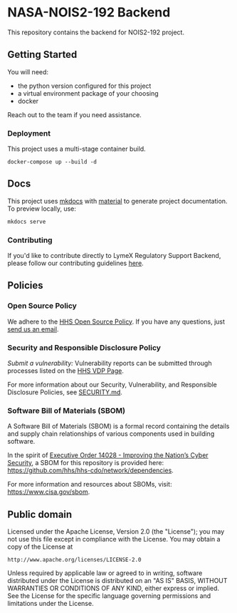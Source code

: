 # NASA-NOIS2-192 Backend
This repository contains the backend for NOIS2-192 project.

## Getting Started
You will need:
- the python version configured for this project
- a virtual environment package of your choosing
- docker

Reach out to the team if you need assistance.


### Deployment
This project uses a multi-stage container build.

`docker-compose up --build -d` 

## Docs
This project uses [mkdocs](https://www.mkdocs.org/) with [material](https://squidfunk.github.io/mkdocs-material/) to generate project documentation. To preview locally, use:
```bash
mkdocs serve
```

### Contributing

If you'd like to contribute directly to LymeX Regulatory Support Backend, please follow our contributing guidelines [here](CONTRIBUTING.md).

## Policies

### Open Source Policy

We adhere to the [HHS Open Source Policy](https://www.hhs.gov/sites/default/files/hhs-open-gov-plan-v4-2016.pdf). If you have any questions, just [send us an email](mailto:cdo@hhs.gov).

### Security and Responsible Disclosure Policy

_Submit a vulnerability:_ Vulnerability reports can be submitted through processes listed on the [HHS VDP Page](https://www.hhs.gov/vulnerability-disclosure-policy/index.html). 

For more information about our Security, Vulnerability, and Responsible Disclosure Policies, see [SECURITY.md](SECURITY.md).

### Software Bill of Materials (SBOM)

A Software Bill of Materials (SBOM) is a formal record containing the details and supply chain relationships of various components used in building software.

In the spirit of [Executive Order 14028 - Improving the Nation’s Cyber Security](https://www.gsa.gov/technology/it-contract-vehicles-and-purchasing-programs/information-technology-category/it-security/executive-order-14028), a SBOM for this repository is provided here: https://github.com/hhs/hhs-cdo/network/dependencies.

For more information and resources about SBOMs, visit: https://www.cisa.gov/sbom.

## Public domain

Licensed under the Apache License, Version 2.0 (the "License"); 
you may not use this file except in compliance with the License.
You may obtain a copy of the License at

    http://www.apache.org/licenses/LICENSE-2.0

Unless required by applicable law or agreed to in writing, software
distributed under the License is distributed on an "AS IS" BASIS,
WITHOUT WARRANTIES OR CONDITIONS OF ANY KIND, either express or implied.
See the License for the specific language governing permissions and
limitations under the License.